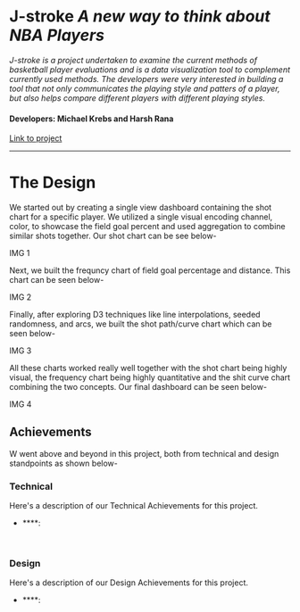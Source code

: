 # J-stroke _A new way to think about NBA Players_
_J-stroke is a project undertaken to examine the current methods of basketball player evaluations and is a data visualization tool to complement currently used methods. The developers were very interested in building a tool that not only communicates the playing style and patters of a player, but also helps compare different players with different playing styles._

#### Developers: Michael Krebs and Harsh Rana 
[Link to project](https://hr23232323.github.io/final/)

---

# The Design
We started out by creating a single view dashboard containing the shot chart for a specific player. We utilized a single visual encoding channel, color, to showcase the field goal percent and used aggregation to combine similar shots together. Our shot chart can be see below-

IMG 1

Next, we built the frequncy chart of field goal percentage and distance. This chart can be seen below-

IMG 2

Finally, after exploring D3 techniques like line interpolations, seeded randomness, and arcs, we built the shot path/curve chart which can be seen below-

IMG 3

All these charts worked really well together with the shot chart being highly visual, the frequency chart being highly quantitative and the shit curve chart combining the two concepts. Our final dashboard can be seen below-

IMG 4


## Achievements
W went above and beyond in this project, both from technical and design standpoints as shown below-

### Technical
Here's a description of our Technical Achievements for this project.
- ****: 


<br>

### Design
Here's a description of our Design Achievements for this project.
- ****:
